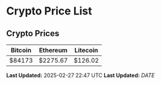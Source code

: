 # Crypto Price List

## Crypto Prices
| Bitcoin | Ethereum | Litecoin |
| ------- | -------- | -------- |
| $84173 | $2275.67 | $126.02 |
**Last Updated:** 2025-02-27 22:47 UTC
**Last Updated:** $DATE$
